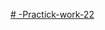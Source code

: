 [# -Practick-work-22](https://docs.google.com/document/d/1YzMnIL3lOjlqMTYxAes37v2_cmgjXojYl7vxqhV6Xuo/edit?usp=sharing)
